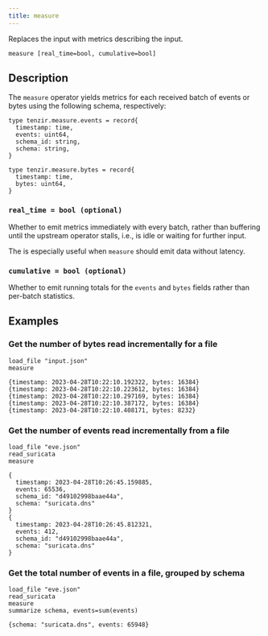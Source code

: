 ```yaml
---
title: measure
---
```


Replaces the input with metrics describing the input.

```tql
measure [real_time=bool, cumulative=bool]
```

## Description

The `measure` operator yields metrics for each received batch of events or bytes
using the following schema, respectively:

```text title="Events Metrics"
type tenzir.measure.events = record{
  timestamp: time,
  events: uint64,
  schema_id: string,
  schema: string,
}
```

```text title="Bytes Metrics"
type tenzir.measure.bytes = record{
  timestamp: time,
  bytes: uint64,
}
```

### `real_time = bool (optional)`

Whether to emit metrics immediately with every batch, rather than buffering
until the upstream operator stalls, i.e., is idle or waiting for further input.

The is especially useful when `measure` should emit data without latency.

### `cumulative = bool (optional)`

Whether to emit running totals for the `events` and `bytes` fields rather than
per-batch statistics.

## Examples

### Get the number of bytes read incrementally for a file

```tql
load_file "input.json"
measure
```

```tql
{timestamp: 2023-04-28T10:22:10.192322, bytes: 16384}
{timestamp: 2023-04-28T10:22:10.223612, bytes: 16384}
{timestamp: 2023-04-28T10:22:10.297169, bytes: 16384}
{timestamp: 2023-04-28T10:22:10.387172, bytes: 16384}
{timestamp: 2023-04-28T10:22:10.408171, bytes: 8232}
```

### Get the number of events read incrementally from a file

```tql
load_file "eve.json"
read_suricata
measure
```

```tql
{
  timestamp: 2023-04-28T10:26:45.159885,
  events: 65536,
  schema_id: "d49102998baae44a",
  schema: "suricata.dns"
}
{
  timestamp: 2023-04-28T10:26:45.812321,
  events: 412,
  schema_id: "d49102998baae44a",
  schema: "suricata.dns"
}
```

### Get the total number of events in a file, grouped by schema

```tql
load_file "eve.json"
read_suricata
measure
summarize schema, events=sum(events)
```

```tql
{schema: "suricata.dns", events: 65948}
```
